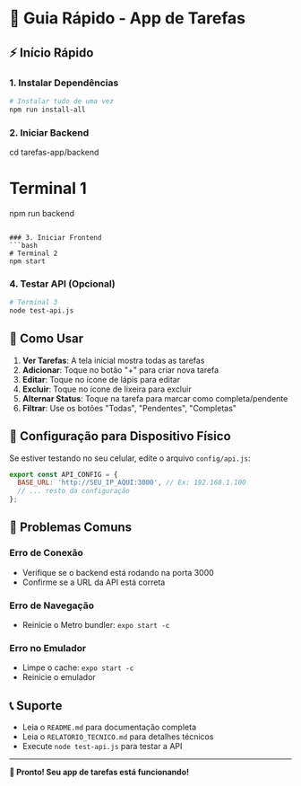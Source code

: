 # 🚀 Guia Rápido - App de Tarefas

## ⚡ Início Rápido

### 1. Instalar Dependências
```bash
# Instalar tudo de uma vez
npm run install-all
```

### 2. Iniciar Backend
cd tarefas-app/backend
# Terminal 1
npm run backend
```

### 3. Iniciar Frontend
```bash
# Terminal 2
npm start
```

### 4. Testar API (Opcional)
```bash
# Terminal 3
node test-api.js
```

## 📱 Como Usar

1. **Ver Tarefas**: A tela inicial mostra todas as tarefas
2. **Adicionar**: Toque no botão "+" para criar nova tarefa
3. **Editar**: Toque no ícone de lápis para editar
4. **Excluir**: Toque no ícone de lixeira para excluir
5. **Alternar Status**: Toque na tarefa para marcar como completa/pendente
6. **Filtrar**: Use os botões "Todas", "Pendentes", "Completas"

## 🔧 Configuração para Dispositivo Físico

Se estiver testando no seu celular, edite o arquivo `config/api.js`:

```javascript
export const API_CONFIG = {
  BASE_URL: 'http://SEU_IP_AQUI:3000', // Ex: 192.168.1.100
  // ... resto da configuração
};
```

## 🐛 Problemas Comuns

### Erro de Conexão
- Verifique se o backend está rodando na porta 3000
- Confirme se a URL da API está correta

### Erro de Navegação
- Reinicie o Metro bundler: `expo start -c`

### Erro no Emulador
- Limpe o cache: `expo start -c`
- Reinicie o emulador

## 📞 Suporte

- Leia o `README.md` para documentação completa
- Leia o `RELATORIO_TECNICO.md` para detalhes técnicos
- Execute `node test-api.js` para testar a API

---

**🎉 Pronto! Seu app de tarefas está funcionando!** 
